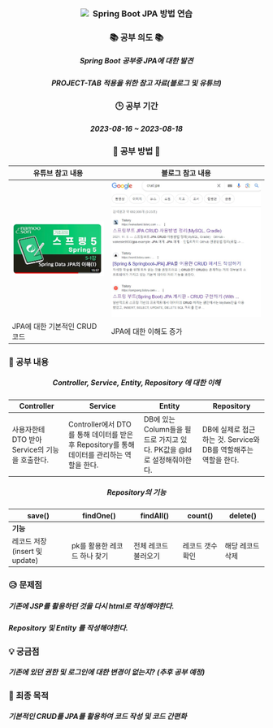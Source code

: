  <h3 align="center"><img src="https://img.shields.io/badge/SpringBoot-6DB33F?style=flat-square&logo=SpringBoot&logoColor=white"/></a>&nbsp Spring Boot JPA 방법 연습 </h3>

<h3 align="center">📚 공부 의도 📚</h3>
<h5 align="center">Spring Boot 공부중 JPA에 대한 발견</h5>
<h5 align="center">PROJECT-TAB 적용을 위한 참고 자료(블로그 및 유튜브)</h5>

<h3 align="center">🕒 공부 기간</h3>
<h5 align="center">2023-08-16 ~ 2023-08-18</h5>

<h3 align="center">📁 공부 방법 📁</h3>

| 유튜브 참고 내용 | 블로그 참고 내용 |
| --- | --- |
| ![유튜브 이미지](https://github.com/lee000403/springboots_crud_jpa/blob/main/images/JPA-CRUD%20%EC%9C%A0%ED%8A%9C%EB%B8%8C.jpg) | ![블로그 이미지](https://github.com/lee000403/springboots_crud_jpa/blob/main/images/JPA-CRUD%20%EB%B8%94%EB%A1%9C%EA%B7%B8.jpg) |
| JPA에 대한 기본적인 CRUD 코드 | JPA에 대한 이해도 증가 |


<h3> 💊 공부 내용 </h3>
<h5 align="center">Controller, Service, Entity, Repository 에 대한 이해</h5>

| Controller | Service | Entity | Repository |
| --- | --- | --- | --- |
| 사용자한테 DTO 받아 Service의 기능을 호출한다. | Controller에서 DTO를 통해 데이터를 받은 후 Repository를 통해 데이터를 관리하는 역할을 한다. | DB에 있는 Column들을 필드로 가지고 있다. PK값을 @Id로 설정해줘야한다. | DB에 실제로 접근하는 것. Service와 DB를 역할해주는 역할을 한다. |

<h5 align="center">Repository의 기능</h5>

| save()    | findOne()                  | findAll()                 | count()                 | delete()                  |
| --------- | -------------------------- | ------------------------- | ----------------------- | ------------------------- |
| **기능**   |
| 레코드 저장(insert 및 update) | pk를 활용한 레코드 하나 찾기 | 전체 레코드 불러오기 | 레코드 갯수 확인 | 해당 레코드 삭제 |

<h3> 😥 문제점 </h3>
<h5> 기존에 JSP를 활용하던 것을 다시 html로 작성해야한다. </h5>
<h5> Repository 및 Entity 를 작성해야한다. </h5>

<h3> 💡 궁금점 </h3>
<h5> 기존에 있던 권한 및 로그인에 대한 변경이 없는지? (추후 공부 예정)</h5>


<h3> 🍎 최종 목적 </h3>
<h5>기본적인 CRUD를 JPA를 활용하여 코드 작성 및 코드 간편화</h5>
